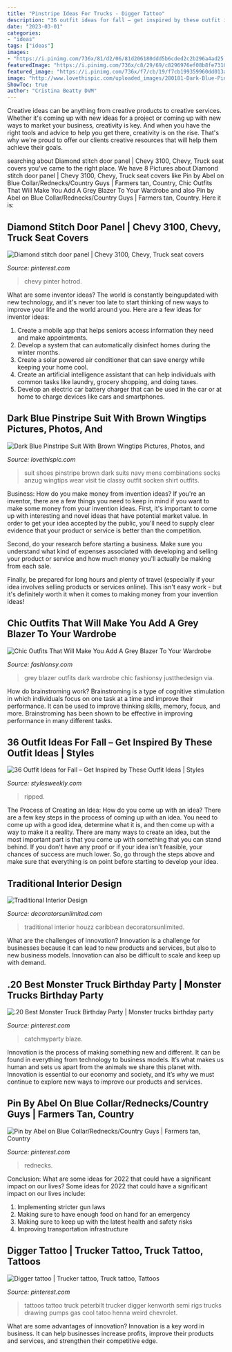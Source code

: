 ```yaml
---
title: "Pinstripe Ideas For Trucks - Digger Tattoo"
description: "36 outfit ideas for fall – get inspired by these outfit ideas"
date: "2023-03-01"
categories:
- "ideas"
tags: ["ideas"]
images:
- "https://i.pinimg.com/736x/81/d2/06/81d206180ddd5b6cded2c2b296a4ad25.jpg"
featuredImage: "https://i.pinimg.com/736x/c8/29/69/c8296976ef08b8fe731083e3f7fd45eb.jpg"
featured_image: "https://i.pinimg.com/736x/f7/cb/19/f7cb199359960dd013aac058ebc34981.jpg"
image: "http://www.lovethispic.com/uploaded_images/280181-Dark-Blue-Pinstripe-Suit-With-Brown-Wingtips.jpg"
ShowToc: true
author: "Cristina Beatty DVM"
---
```



Creative ideas can be anything from creative products to creative services. Whether it's coming up with new ideas for a project or coming up with new ways to market your business, creativity is key. And when you have the right tools and advice to help you get there, creativity is on the rise. That's why we're proud to offer our clients creative resources that will help them achieve their goals.

	

		
searching about Diamond stitch door panel | Chevy 3100, Chevy, Truck seat covers you've came to the right place. We have 8 Pictures about Diamond stitch door panel | Chevy 3100, Chevy, Truck seat covers like Pin by Abel on Blue Collar/Rednecks/Country Guys | Farmers tan, Country, Chic Outfits That Will Make You Add A Grey Blazer To Your Wardrobe and also Pin by Abel on Blue Collar/Rednecks/Country Guys | Farmers tan, Country. Here it is:
		
    
## Diamond Stitch Door Panel | Chevy 3100, Chevy, Truck Seat Covers

<img loading=lazy src="https://i.pinimg.com/736x/f7/cb/19/f7cb199359960dd013aac058ebc34981.jpg" onerror="this.onerror=null;this.src='https://tse2.mm.bing.net/th?id=OIP.SIgQLzTjyl6YdNk3UiLhiwHaE2&amp;pid=15.1';" alt="Diamond stitch door panel | Chevy 3100, Chevy, Truck seat covers">

_Source: pinterest.com_

>chevy pinter hotrod. 

	

What are some inventor ideas?
The world is constantly beingupdated with new technology, and it's never too late to start thinking of new ways to improve your life and the world around you. Here are a few ideas for inventor ideas: 
1. Create a mobile app that helps seniors access information they need and make appointments. 
2. Develop a system that can automatically disinfect homes during the winter months. 
3. Create a solar powered air conditioner that can save energy while keeping your home cool. 
4. Create an artificial intelligence assistant that can help individuals with common tasks like laundry, grocery shopping, and doing taxes. 
5. Develop an electric car battery charger that can be used in the car or at home to charge devices like cars and smartphones.

    
## Dark Blue Pinstripe Suit With Brown Wingtips Pictures, Photos, And

<img loading=lazy src="http://www.lovethispic.com/uploaded_images/280181-Dark-Blue-Pinstripe-Suit-With-Brown-Wingtips.jpg" onerror="this.onerror=null;this.src='https://tse4.mm.bing.net/th?id=OIP._Yb919Wr7HDCAxI_zPwxSAHaLH&amp;pid=15.1';" alt="Dark Blue Pinstripe Suit With Brown Wingtips Pictures, Photos, and">

_Source: lovethispic.com_

>suit shoes pinstripe brown dark suits navy mens combinations socks anzug wingtips wear visit tie classy outfit socken shirt outfits. 

	

Business: How do you make money from invention ideas?
If you're an inventor, there are a few things you need to keep in mind if you want to make some money from your invention ideas. 
First, it's important to come up with interesting and novel ideas that have potential market value. In order to get your idea accepted by the public, you'll need to supply clear evidence that your product or service is better than the competition.

Second, do your research before starting a business. Make sure you understand what kind of expenses associated with developing and selling your product or service and how much money you'll actually be making from each sale.

Finally, be prepared for long hours and plenty of travel (especially if your idea involves selling products or services online). This isn't easy work - but it's definitely worth it when it comes to making money from your invention ideas!

    
## Chic Outfits That Will Make You Add A Grey Blazer To Your Wardrobe

<img loading=lazy src="http://fashionsy.com/wp-content/uploads/2016/10/dark-grey-630x951.jpg" onerror="this.onerror=null;this.src='https://tse2.mm.bing.net/th?id=OIP.Tc64OsMsIqbWIk8iTU2T4wHaLL&amp;pid=15.1';" alt="Chic Outfits That Will Make You Add A Grey Blazer To Your Wardrobe">

_Source: fashionsy.com_

>grey blazer outfits dark wardrobe chic fashionsy justthedesign via. 

	

How do brainstroming work?
Brainstroming is a type of cognitive stimulation in which individuals focus on one task at a time and improve their performance. It can be used to improve thinking skills, memory, focus, and more. Brainstroming has been shown to be effective in improving performance in many different tasks.

    
## 36 Outfit Ideas For Fall – Get Inspired By These Outfit Ideas | Styles

<img loading=lazy src="https://stylesweekly.com/wp-content/uploads/2016/12/Outfit-Ideas-for-Fall_09.jpg" onerror="this.onerror=null;this.src='https://tse4.mm.bing.net/th?id=OIP.eY-Qjp3ER0mk2-CMT9tJrAHaOl&amp;pid=15.1';" alt="36 Outfit Ideas for Fall – Get Inspired by These Outfit Ideas | Styles">

_Source: stylesweekly.com_

>ripped. 

	

The Process of Creating an Idea: How do you come up with an idea?
There are a few key steps in the process of coming up with an idea. You need to come up with a good idea, determine what it is, and then come up with a way to make it a reality. There are many ways to create an idea, but the most important part is that you come up with something that you can stand behind. If you don't have any proof or if your idea isn't feasible, your chances of success are much lower. So, go through the steps above and make sure that everything is on point before starting to develop your idea.

    
## Traditional Interior Design

<img loading=lazy src="https://www.decoratorsunlimited.com/gallery/traditional/10.jpg" onerror="this.onerror=null;this.src='https://tse3.mm.bing.net/th?id=OIP.AKY3WNBrpACl9CpsZQTYggHaF6&amp;pid=15.1';" alt="Traditional Interior Design">

_Source: decoratorsunlimited.com_

>traditional interior houzz caribbean decoratorsunlimited. 

	

What are the challenges of innovation?
Innovation is a challenge for businesses because it can lead to new products and services, but also to new business models. Innovation can also be difficult to scale and keep up with demand.

    
## .20 Best Monster Truck Birthday Party | Monster Trucks Birthday Party

<img loading=lazy src="https://i.pinimg.com/736x/81/d2/06/81d206180ddd5b6cded2c2b296a4ad25.jpg" onerror="this.onerror=null;this.src='https://tse2.mm.bing.net/th?id=OIP._Li1PmQou9DDgiNwKhwNPgHaLG&amp;pid=15.1';" alt=".20 Best Monster Truck Birthday Party | Monster trucks birthday party">

_Source: pinterest.com_

>catchmyparty blaze. 

	

Innovation is the process of making something new and different. It can be found in everything from technology to business models. It’s what makes us human and sets us apart from the animals we share this planet with. Innovation is essential to our economy and society, and it’s why we must continue to explore new ways to improve our products and services.

    
## Pin By Abel On Blue Collar/Rednecks/Country Guys | Farmers Tan, Country

<img loading=lazy src="https://i.pinimg.com/736x/c8/29/69/c8296976ef08b8fe731083e3f7fd45eb.jpg" onerror="this.onerror=null;this.src='https://tse3.mm.bing.net/th?id=OIP.oCoYNuJcuEyXxNqDLpIvGQHaLH&amp;pid=15.1';" alt="Pin by Abel on Blue Collar/Rednecks/Country Guys | Farmers tan, Country">

_Source: pinterest.com_

>rednecks. 

	

Conclusion: What are some ideas for 2022 that could have a significant impact on our lives?
Some ideas for 2022 that could have a significant impact on our lives include: 
1. Implementing stricter gun laws 
2. Making sure to have enough food on hand for an emergency 
3. Making sure to keep up with the latest health and safety risks 
4. Improving transportation infrastructure 

    
## Digger Tattoo | Trucker Tattoo, Truck Tattoo, Tattoos

<img loading=lazy src="https://i.pinimg.com/736x/23/a1/c1/23a1c19e8d3ed6582e863109b14e5825.jpg" onerror="this.onerror=null;this.src='https://tse4.mm.bing.net/th?id=OIP.GuOXQ0MZlD1e8dUzzfgDywHaJ6&amp;pid=15.1';" alt="Digger tattoo | Trucker tattoo, Truck tattoo, Tattoos">

_Source: pinterest.com_

>tattoos tattoo truck peterbilt trucker digger kenworth semi rigs trucks drawing pumps gas cool tatoo henna weird chevrolet. 

	

What are some advantages of innovation?
Innovation is a key word in business. It can help businesses increase profits, improve their products and services, and strengthen their competitive edge.


